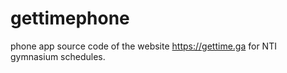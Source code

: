 # gettimephone
phone app source code of the website https://gettime.ga for NTI gymnasium schedules.

